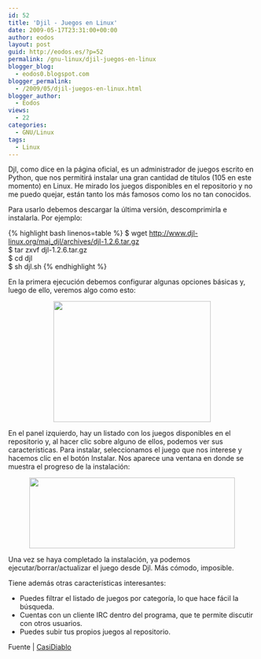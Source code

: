 ```yaml
---
id: 52
title: 'Djil - Juegos en Linux'
date: 2009-05-17T23:31:00+00:00
author: eodos
layout: post
guid: http://eodos.es/?p=52
permalink: /gnu-linux/djil-juegos-en-linux
blogger_blog:
  - eodos0.blogspot.com
blogger_permalink:
  - /2009/05/djil-juegos-en-linux.html
blogger_author:
  - Eodos
views:
  - 22
categories:
  - GNU/Linux
tags:
  - Linux
---
```

Djl, como dice en la página oficial, es un administrador de juegos escrito en Python, que nos permitirá instalar una gran cantidad de títulos (105 en este momento) en Linux. He mirado los juegos disponibles en el repositorio y no me puedo quejar, están tanto los más famosos como los no tan conocidos.

Para usarlo debemos descargar la última versión, descomprimirla e instalarla. Por ejemplo:

{% highlight bash linenos=table %}
$ wget http://www.djl-linux.org/maj_djl/archives/djl-1.2.6.tar.gz  
$ tar zxvf djl-1.2.6.tar.gz  
$ cd djl  
$ sh djl.sh
{% endhighlight %}

En la primera ejecución debemos configurar algunas opciones básicas y, luego de ello, veremos algo como esto:

<a onblur="try {parent.deselectBloggerImageGracefully();} catch(e) {}" href="https://i1.wp.com/img530.imageshack.us/img530/5709/djl.png" data-rel="lightbox-0" title=""><img style="display:block; margin:0px auto 10px; text-align:center;cursor:pointer; cursor:hand;width: 320px; height: 246px;" src="https://i1.wp.com/img530.imageshack.us/img530/5709/djl.png" border="0" alt="" data-recalc-dims="1" /></a>

En el panel izquierdo, hay un listado con los juegos disponibles en el repositorio y, al hacer clic sobre alguno de ellos, podemos ver sus características. Para instalar, seleccionamos el juego que nos interese y hacemos clic en el botón Instalar. Nos aparece una ventana en donde se muestra el progreso de la instalación:

<a onblur="try {parent.deselectBloggerImageGracefully();} catch(e) {}" href="https://i1.wp.com/img507.imageshack.us/img507/4705/descargadjl.png" data-rel="lightbox-1" title=""><img style="display:block; margin:0px auto 10px; text-align:center;cursor:pointer; cursor:hand;width: 418px; height: 144px;" src="https://i1.wp.com/img507.imageshack.us/img507/4705/descargadjl.png" border="0" alt="" data-recalc-dims="1" /></a>

Una vez se haya completado la instalación, ya podemos ejecutar/borrar/actualizar el juego desde Djl. Más cómodo, imposible.

Tiene además otras características interesantes:

* Puedes filtrar el listado de juegos por categoría, lo que hace fácil la búsqueda.      
* Cuentas con un cliente IRC dentro del programa, que te permite discutir con otros usuarios.      
* Puedes subir tus propios juegos al repositorio.

Fuente \| [CasiDiablo](http://casidiablo.net/djl-instalador-juegos-linux/)
